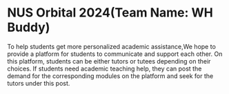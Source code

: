 # NUS Orbital 2024(Team Name: WH Buddy)
To help students get more personalized academic assistance,We hope to provide a platform for students to communicate and support each other. On this platform, students can be either tutors or tutees depending on their choices. If students need academic teaching help, they can post the demand for the corresponding modules on the platform and seek for the tutors under this post. 
